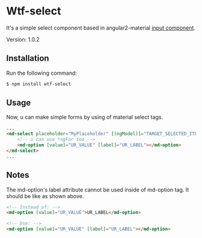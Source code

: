 # Wtf-select

It's a simple select component based in angular2-material [input component](https://github.com/angular/material2/tree/master/src/components/input).

Version: 1.0.2
## Installation

Run the following command:
```sh
$ npm install wtf-select
```
## Usage

Now, u can make simple forms by using of material select tags.

```html
...
<md-select placeholder="MyPlaceholder" [(ngModel)]="TARGET_SELECTED_ITEM">
    <!-- u can use *ngFor too -->
    <md-option [value]="UR_VALUE" [label]="UR_LABEL"></md-option> 
</md-select>
...
```
## Notes

The md-option's label attribute cannot be used inside of md-option tag. It should be like as shown above.

```html
<!-- Instead of: -->
<md-option [value]="UR_VALUE">UR_LABEL</md-option>

<!-- Use: -->
<md-option [value]="UR_VALUE" [label]="UR_LABEL"></md-option>
```